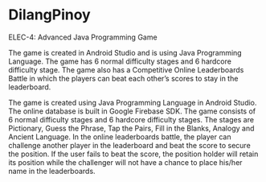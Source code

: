 # DilangPinoy
ELEC-4: Advanced Java Programming Game

The game is created in Android Studio and is using Java Programming Language. The game has 6 normal difficulty stages and 6 hardcore difficulty stage. The game also has a Competitive Online Leaderboards Battle in which the players can beat each other’s scores to stay in the leaderboard.

The game is created using Java Programming Language in Android Studio. The online database is built in Google Firebase SDK. The game consists of 6 normal difficulty stages and 6 hardcore difficulty stages. The stages are Pictionary, Guess the Phrase, Tap the Pairs, Fill in the Blanks, Analogy and Ancient Language. In the online leaderboards battle, the player can challenge another player in the leaderboard and beat the score to secure the position. If the user fails to beat the score, the position holder will retain its position while the challenger will not have a chance to place his/her name in the leaderboards.
